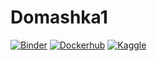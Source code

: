 # Domashka1
[![Binder](https://mybinder.org/badge_logo.svg)](https://mybinder.org/v2/gh/m2006746/Domashka1/HEAD?labpath=Domashka_1_notebooks.ipynb)
[![Dockerhub](https://img.shields.io/badge/DockerHub-passed-green.svg)](https://hub.docker.com/repository/docker/m2006746/domashka_4/general)
[![Kaggle](https://img.shields.io/badge/Kaggle-passed-green.svg)](https://github.com/m2006746/Domashka1/tree/main/Kaggle)
